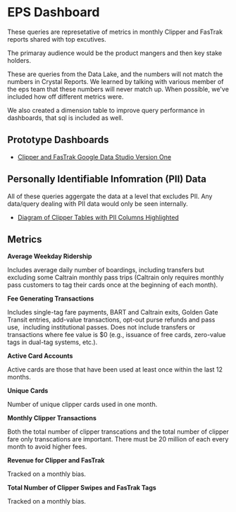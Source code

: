# EPS Dashboard
 
These queries are represetative of metrics in monthly Clipper and FasTrak reports shared with top excutives.  

The primaray audience would be the product mangers and then key stake holders.

These are queries from the Data Lake, and the numbers will not match the numbers in Crystal Reports.  We learned by talking with various member of the eps team that these numbers will never match up.  When possible, we've included how off different metrics were.

We also created a dimension table to improve query performance in dashboards, that sql is included as well.

## Prototype Dashboards

* [Clipper and FasTrak Google Data Studio Version One](https://datastudio.google.com/u/1/reporting/1-pk3dgT9gWh6QeuIiekzveX7SCSEqIpl/page/eTzn)

## Personally Identifiable Infomration (PII) Data

All of these queries aggergate the data at a level that excludes PII.  Any data/query dealing with PII data would only be seen internally. 

* [Diagram of Clipper Tables with PII Columns Highlighted](https://github.com/BayAreaMetro/eps-projects/blob/master/data-lake/documentations/PII_Clipper_Data_Store_ERD.pdf)

## Metrics

**Average Weekday Ridership**

Includes average daily number of boardings, including transfers but excluding some Caltrain monthly pass trips (Caltrain only requires monthly pass customers to tag their cards once at the beginning of each month). 

**Fee Generating Transactions**

Includes single-tag fare payments, BART and Caltrain exits, Golden Gate  Transit entries, add-value transactions, opt-out purse refunds and pass use,  including institutional passes. Does not include transfers or transactions where fee value is $0 (e.g., issuance of free cards, zero-value tags in dual-tag systems, etc.).

**Active Card Accounts**

Active cards are those that have been used at least once within the last 12 months.

**Unique Cards**

Number of unique clipper cards used in one month.

**Monthly Clipper Transactions**

Both the total number of clipper transcations and the total number of clipper fare only transcations are important. There must be 20 million of each every month to avoid higher fees.

**Revenue for Clipper and FasTrak**

Tracked on a monthly bias.

**Total Number of Clipper Swipes and FasTrak Tags**

Tracked on a monthly bias.

 
